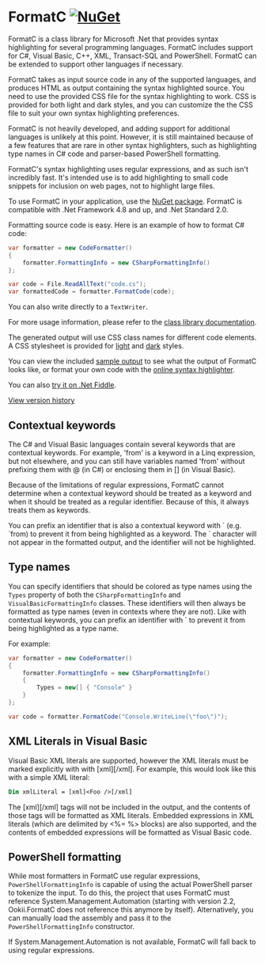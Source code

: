 # FormatC [![NuGet](https://img.shields.io/nuget/v/Ookii.FormatC)](https://www.nuget.org/packages/Ookii.FormatC/)

FormatC is a class library for Microsoft .Net that provides syntax
highlighting for several programming languages. FormatC includes support
for C#, Visual Basic, C++, XML, Transact-SQL and PowerShell. FormatC can
be extended to support other languages if necessary.

FormatC takes as input source code in any of the supported languages, and
produces HTML as output containing the syntax highlighted source. You need
to use the provided CSS file for the syntax highlighting to work. CSS is provided
for both light and dark styles, and you can customize the the CSS file to suit
your own syntax highlighting preferences.

FormatC is not heavily developed, and adding support for additional languages
is unlikely at this point. However, it is still maintained because of a few
features that are rare in other syntax highlighters, such as highlighting
type names in C# code and parser-based PowerShell formatting.

FormatC's syntax highlighting uses regular expressions, and as such isn't incredibly
fast. It's intended use is to add highlighting to small code snippets for inclusion
on web pages, not to highlight large files.

To use FormatC in your application, use the [NuGet package](https://www.nuget.org/packages/Ookii.FormatC/).
FormatC is compatible with .Net Framework 4.8 and up, and .Net Standard 2.0.

Formatting source code is easy. Here is an example of how to format C# code:

```csharp
var formatter = new CodeFormatter()
{
    formatter.FormattingInfo = new CSharpFormattingInfo()
};

var code = File.ReadAllText("code.cs");
var formattedCode = formatter.FormatCode(code);
```

You can also write directly to a `TextWriter`.

For more usage information, please refer to the [class library documentation](http://www.ookii.org/Link/FormatCDoc).

The generated output will use CSS class names for different code elements. A CSS stylesheet
is provided for [light](code.css) and [dark](codedark.css) styles.

You can view the included [sample output](https://www.ookii.org/Link/FormatCSample) to see what the output
of FormatC looks like, or format your own code with the [online syntax highlighter](https://www.ookii.org/Software/FormatC/Highlight).

You can also [try it on .Net Fiddle](https://dotnetfiddle.net/rO80Or).

[View version history](ChangeLog.md)

## Contextual keywords

The C# and Visual Basic languages contain several keywords that are contextual
keywords. For example, 'from' is a keyword in a Linq expression, but not
elsewhere, and you can still have variables named 'from' without prefixing
them with @ (in C#) or enclosing them in \[] (in Visual Basic).

Because of the limitations of regular expressions, FormatC cannot determine
when a contextual keyword should be treated as a keyword and when it should
be treated as a regular identifier. Because of this, it always treats them as
keywords.

You can prefix an identifier that is also a contextual keyword with \` (e.g. \`from)
to prevent it from being highlighted as a keyword. The \` character will not
appear in the formatted output, and the identifier will not be highlighted.

## Type names

You can specify identifiers that should be colored as type names using the
`Types` property of both the `CSharpFormattingInfo` and `VisualBasicFormattingInfo`
classes. These identifiers will then always be formatted as type names (even
in contexts where they are not). Like with contextual keywords, you can prefix
an identifier with \` to prevent it from being highlighted as a type name.

For example:

```csharp
var formatter = new CodeFormatter()
{
    formatter.FormattingInfo = new CSharpFormattingInfo() 
    {
        Types = new[] { "Console" }
    }
};

var code = formatter.FormatCode("Console.WriteLine(\"foo\")");
```

## XML Literals in Visual Basic

Visual Basic XML literals are supported, however the XML literals must be
marked explicitly with with \[xml]\[/xml]. For example, this would look like
this with a simple XML literal:

```vb
Dim xmlLiteral = [xml]<Foo />[/xml]
```

The \[xml]\[/xml] tags will not be included in the output, and the contents of
those tags will be formatted as XML literals. Embedded expressions in XML
literals (which are delimited by \<%= %> blocks) are also supported, and
the contents of embedded expressions will be formatted as Visual Basic code.

## PowerShell formatting

While most formatters in FormatC use regular expressions, `PowerShellFormattingInfo`
is capable of using the actual PowerShell parser to tokenize the input. To do
this, the project that uses FormatC must reference System.Management.Automation
(starting with version 2.2, Ookii.FormatC does not reference this anymore by
itself). Alternatively, you can manually load the assembly and pass it to the
`PowerShellFormattingInfo` constructor.

If System.Management.Automation is not available, FormatC will fall back to
using regular expressions.
